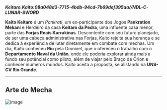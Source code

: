 ***Keitaro.Kaito:08a048d3-7715-4bdb-94cd-7b69def395aa//NDL-C-LUNAR-SWORD***

**Kaito Keitaro** é um *Pankrati*, um ex-participante dos Jogos **Pankration Mekani** e Herdeiro da casa **Keitaro da Pedra**, uma influente casa menor, parte das **Forjas Reais Karrakinas**. Descontente com seu futuro planejado, de ser uma cabeça administrativa nas Forjas, Kaito rejeita sua herança e se dedica à experiência de lutar diretamente em combate com mechas. Um dia, Kaito conheceu **Rio** pela Omninet, que o ofereceu o trabalho com o **Departamento Naval da União**, onde ele poderia explorar ainda mais a fundo seu potêncial como piloto, além de viajar pelo Braço de Órion e conhecer inumeros mundos. Kaito aceita a proposta, se alistando na **UNS-CV Rio Grande**.

---
## Arte do Mecha 
![image](/mechs/Hayai%20Ite.png)



